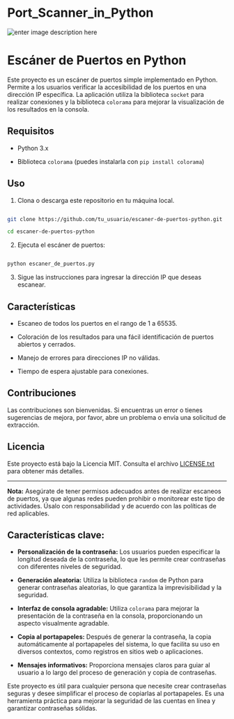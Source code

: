 # Port_Scanner_in_Python
![enter image description here](https://lh3.googleusercontent.com/pw/ADCreHd5Zy8r_OdRucXUXg5Qk9tcSOOxmw3zU0okohzfewMc1deiGJZtuC6nm-aRbrZPtspWrXDBsVk9COt_GSnkv5sI-sOxdsB8tHCwInVI7a6GcmrjKKKO9BUDTHBF-txe9q4T1Hqkire-HhnPHxYWjfWhqlW7b0pm8bO6uwWqh-X55RvQD-YjxDjY7oLgdNfo3BZByxuaIqxhn1PE7Xgxz5t7J-0qva9sjRGQv1okJA5lO9k-pnHzK8O2l0DtKgqwJfpkp3kFz1-Gq0_IK1FRyGdPKoYOcVvUCq0Gb4PdPjL1OUj-_9WHEIpV8rmI7-RW5A3rG_LOTufDDGOplHn4kqJWdodVEI06vfBqkKGUHScJkzUZxaNuD0OH7uLfP6bWGGHxql9IVDhjt1UtsM26lp9ab2qqmTV0ICj6R3Jt-p3iabcdbLeQPe8D-o31X6o5XUo3bdeb0w5WwSFhGG_EXnT-xy8RyNzToxUNA_4xnWNYSzvuu2LnSZGGiTDIRBU2GoBkQ63hGGmcuEi4EomnDqWtzFFdkCnTuojTypDDZOnsETJhR5iL8KB9JKsKZz0BFq8SJ5Ux8GQgZd5Q2gvZxlk0oPMAr0Wf6HJFBSnwKwxvtgfTMmeWBZtyJMbbVkJXxOaDmbqFPpnKnw-k5l9aqu9A5voimETRmG_x2S-DMVSN9RjqeVFh8oED_S4mr6PCjjcPunkQcmz-QOzQZiDOxU5TLAMCIA0L6DuWF9M75yzjmvKKgxOEy0ZCrW43L_mOyml7_XRx12X1FmVr6OFvDetovvImaldAQb52P-HtGs7s-bUaKrPA2QGpcshWlKV7ZL6kxRZagVUjdHYzQdU7CNeX6NRoryk2HV-YWo6NthDiEcF-aYrG-bO_1EKWZFuYEQ-QzKDXw6HvAgMthqla_H97lJ_ZbTPef5h7i06pDublG6EA8lC7FTASeN7C=w960-h258-s-no-gm?authuser=0)
  

# Escáner de Puertos en Python

  

Este proyecto es un escáner de puertos simple implementado en Python. Permite a los usuarios verificar la accesibilidad de los puertos en una dirección IP específica. La aplicación utiliza la biblioteca `socket` para realizar conexiones y la biblioteca `colorama` para mejorar la visualización de los resultados en la consola.

  

## Requisitos

  

- Python 3.x

- Biblioteca `colorama` (puedes instalarla con `pip install colorama`)

  

## Uso

  

1. Clona o descarga este repositorio en tu máquina local.

  

```bash

git clone https://github.com/tu_usuario/escaner-de-puertos-python.git

cd escaner-de-puertos-python

```

  

2. Ejecuta el escáner de puertos:

  

```bash

python escaner_de_puertos.py

```

  

3. Sigue las instrucciones para ingresar la dirección IP que deseas escanear.

  

## Características

  

- Escaneo de todos los puertos en el rango de 1 a 65535.

- Coloración de los resultados para una fácil identificación de puertos abiertos y cerrados.

- Manejo de errores para direcciones IP no válidas.

- Tiempo de espera ajustable para conexiones.

  

## Contribuciones

  

Las contribuciones son bienvenidas. Si encuentras un error o tienes sugerencias de mejora, por favor, abre un problema o envía una solicitud de extracción.

  

## Licencia

  

Este proyecto está bajo la Licencia MIT. Consulta el archivo [LICENSE.txt](LICENSE.txt) para obtener más detalles.

  

---

  

**Nota:** Asegúrate de tener permisos adecuados antes de realizar escaneos de puertos, ya que algunas redes pueden prohibir o monitorear este tipo de actividades. Úsalo con responsabilidad y de acuerdo con las políticas de red aplicables.
## Características clave:

-   **Personalización de la contraseña:** Los usuarios pueden especificar la longitud deseada de la contraseña, lo que les permite crear contraseñas con diferentes niveles de seguridad.
    
-   **Generación aleatoria:** Utiliza la biblioteca `random` de Python para generar contraseñas aleatorias, lo que garantiza la imprevisibilidad y la seguridad.
    
-   **Interfaz de consola agradable:** Utiliza `colorama` para mejorar la presentación de la contraseña en la consola, proporcionando un aspecto visualmente agradable.
    
-   **Copia al portapapeles:** Después de generar la contraseña, la copia automáticamente al portapapeles del sistema, lo que facilita su uso en diversos contextos, como registros en sitios web o aplicaciones.
    
-   **Mensajes informativos:** Proporciona mensajes claros para guiar al usuario a lo largo del proceso de generación y copia de contraseñas.
    

Este proyecto es útil para cualquier persona que necesite crear contraseñas seguras y desee simplificar el proceso de copiarlas al portapapeles. Es una herramienta práctica para mejorar la seguridad de las cuentas en línea y garantizar contraseñas sólidas.
